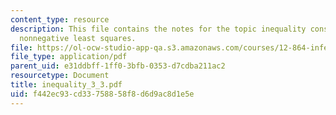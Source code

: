 ```yaml
---
content_type: resource
description: This file contains the notes for the topic inequality constraints and
  nonnegative least squares.
file: https://ol-ocw-studio-app-qa.s3.amazonaws.com/courses/12-864-inference-from-data-and-models-spring-2005/f442ec93cd33758858f8d6d9ac8d1e5e_inequality_3_3.pdf
file_type: application/pdf
parent_uid: e31ddbff-1ff0-3bfb-0353-d7cdba211ac2
resourcetype: Document
title: inequality_3_3.pdf
uid: f442ec93-cd33-7588-58f8-d6d9ac8d1e5e
---
```

